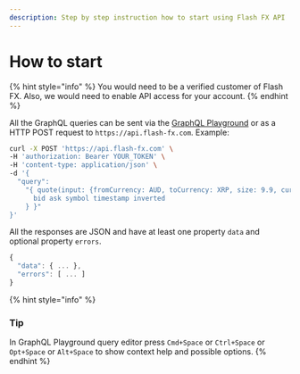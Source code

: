 ```yaml
---
description: Step by step instruction how to start using Flash FX API
---
```


# How to start

{% hint style="info" %}
You would need to be a verified customer of Flash FX. Also, we would need to enable API access for your account.
{% endhint %}

All the GraphQL queries can be sent via the [GraphQL Playground](https://api.flash-fx.com/) or as a HTTP POST request to `https://api.flash-fx.com`. Example:

```bash
curl -X POST 'https://api.flash-fx.com' \
-H 'authorization: Bearer YOUR_TOKEN' \
-H 'content-type: application/json' \
-d '{
  "query":
    "{ quote(input: {fromCurrency: AUD, toCurrency: XRP, size: 9.9, currency: AUD}) { 
      bid ask symbol timestamp inverted
    } }"
}'
```

All the responses are JSON and have at least one property `data` and optional property `errors`.

```javascript
{
  "data": { ... },
  "errors": [ ... ]
}
```

{% hint style="info" %}
### Tip

In GraphQL Playground query editor press `Cmd+Space` or `Ctrl+Space` or `Opt+Space` or `Alt+Space` to show context help and possible options.
{% endhint %}



